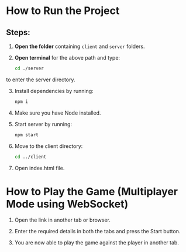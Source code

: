 # How to Run the Project

## Steps:

1. **Open the folder** containing `client` and `server` folders.

2. **Open terminal** for the above path and type:

   ```bash
   cd ./server
to enter the server directory.

3. Install dependencies by running:

   ```bash
   npm i
4. Make sure you have Node installed.

5. Start server by running:
   ```bash
   npm start
6. Move to the client directory:
   ```bash
   cd ../client
7. Open index.html file.

# How to Play the Game (Multiplayer Mode using WebSocket)
1. Open the link in another tab or browser.

2. Enter the required details in both the tabs and press the Start button.

3. You are now able to play the game against the player in another tab.
